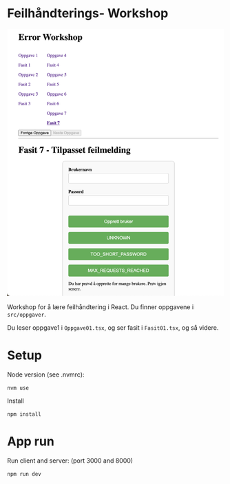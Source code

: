 # Feilhåndterings- Workshop

![Screenshot workshop](./screenshot_workshop.png)

Workshop for å lære feilhåndtering i React. Du finner oppgavene i `src/oppgaver`.

Du leser oppgave1 i `Oppgave01.tsx`, og ser fasit i `Fasit01.tsx`, og så videre.

# Setup

Node version (see .nvmrc):

```
nvm use
```

Install

```
npm install
```

# App run

Run client and server: (port 3000 and 8000)

```
npm run dev
```
